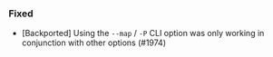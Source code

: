### Fixed

- [Backported] Using the `--map` / `-P` CLI option was only working in conjunction with other options (#1974)
